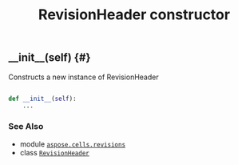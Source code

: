 ﻿---
title: RevisionHeader constructor
second_title: Aspose.Cells for Python via .NET API References
description: 
type: docs
weight: 10
url: /aspose.cells.revisions/revisionheader/__init__/
is_root: false
---

## \_\_init\_\_(self) {#}

Constructs a new instance of RevisionHeader



```python

def __init__(self):
    ...
```





### See Also
* module [`aspose.cells.revisions`](../../)
* class [`RevisionHeader`](/cells/python-net/aspose.cells.revisions/revisionheader)
